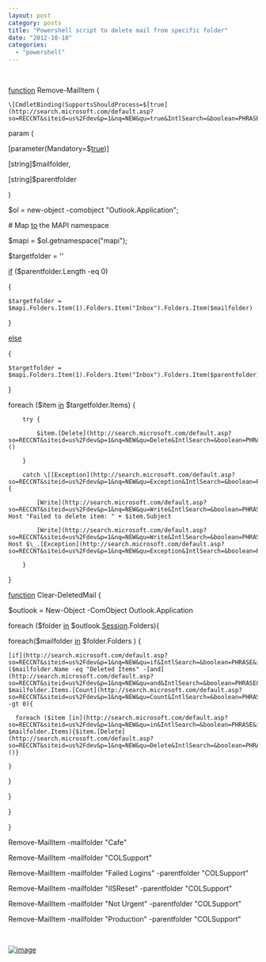 ```yaml
---
layout: post
category: posts
title: "Powershell script to delete mail from specific folder"
date: "2012-10-18"
categories: 
  - "powershell"
---
```


 

[function](http://search.microsoft.com/default.asp?so=RECCNT&siteid=us%2Fdev&p=1&nq=NEW&qu=function&IntlSearch=&boolean=PHRASE&ig=01&i=09&i=99) Remove-MailItem {            

	\[CmdletBinding(SupportsShouldProcess=$[true](http://search.microsoft.com/default.asp?so=RECCNT&siteid=us%2Fdev&p=1&nq=NEW&qu=true&IntlSearch=&boolean=PHRASE&ig=01&i=09&i=99))\]            

param (            

 \[parameter(Mandatory=$[true](http://search.microsoft.com/default.asp?so=RECCNT&siteid=us%2Fdev&p=1&nq=NEW&qu=true&IntlSearch=&boolean=PHRASE&ig=01&i=09&i=99))\]            

 \[string\]$mailfolder,                    

 \[string\]$parentfolder                                 

)            

$ol = new-object -comobject "Outlook.Application";

\# Map [to](http://search.microsoft.com/default.asp?so=RECCNT&siteid=us%2Fdev&p=1&nq=NEW&qu=to&IntlSearch=&boolean=PHRASE&ig=01&i=09&i=99) the MAPI namespace

$mapi = $ol.getnamespace("mapi");

$targetfolder  = ''

[if](http://search.microsoft.com/default.asp?so=RECCNT&siteid=us%2Fdev&p=1&nq=NEW&qu=if&IntlSearch=&boolean=PHRASE&ig=01&i=09&i=99) ($parentfolder.Length -eq 0)

{

	$targetfolder = $mapi.Folders.Item(1).Folders.Item("Inbox").Folders.Item($mailfolder)

}

[else](http://search.microsoft.com/default.asp?so=RECCNT&siteid=us%2Fdev&p=1&nq=NEW&qu=else&IntlSearch=&boolean=PHRASE&ig=01&i=09&i=99)

{

	$targetfolder = $mapi.Folders.Item(1).Folders.Item("Inbox").Folders.Item($parentfolder).Folders.Item($mailfolder)

}

foreach ($item [in](http://search.microsoft.com/default.asp?so=RECCNT&siteid=us%2Fdev&p=1&nq=NEW&qu=in&IntlSearch=&boolean=PHRASE&ig=01&i=09&i=99) $targetfolder.Items)  {     

		try {

			$item.[Delete](http://search.microsoft.com/default.asp?so=RECCNT&siteid=us%2Fdev&p=1&nq=NEW&qu=Delete&IntlSearch=&boolean=PHRASE&ig=01&i=09&i=99)()       

		}

		catch \[[Exception](http://search.microsoft.com/default.asp?so=RECCNT&siteid=us%2Fdev&p=1&nq=NEW&qu=Exception&IntlSearch=&boolean=PHRASE&ig=01&i=09&i=99)\]{

			[Write](http://search.microsoft.com/default.asp?so=RECCNT&siteid=us%2Fdev&p=1&nq=NEW&qu=Write&IntlSearch=&boolean=PHRASE&ig=01&i=09&i=99)\-Host "Failed to delete item: " + $item.Subject

			[Write](http://search.microsoft.com/default.asp?so=RECCNT&siteid=us%2Fdev&p=1&nq=NEW&qu=Write&IntlSearch=&boolean=PHRASE&ig=01&i=09&i=99)\-Host $\_.[Exception](http://search.microsoft.com/default.asp?so=RECCNT&siteid=us%2Fdev&p=1&nq=NEW&qu=Exception&IntlSearch=&boolean=PHRASE&ig=01&i=09&i=99).ToString()

		}

}

[function](http://search.microsoft.com/default.asp?so=RECCNT&siteid=us%2Fdev&p=1&nq=NEW&qu=function&IntlSearch=&boolean=PHRASE&ig=01&i=09&i=99) Clear-DeletedMail {            

$outlook = New-Object -ComObject Outlook.Application            

foreach ($folder [in](http://search.microsoft.com/default.asp?so=RECCNT&siteid=us%2Fdev&p=1&nq=NEW&qu=in&IntlSearch=&boolean=PHRASE&ig=01&i=09&i=99) $outlook.[Session](http://search.microsoft.com/default.asp?so=RECCNT&siteid=us%2Fdev&p=1&nq=NEW&qu=Session&IntlSearch=&boolean=PHRASE&ig=01&i=09&i=99).Folders){            

  foreach($mailfolder [in](http://search.microsoft.com/default.asp?so=RECCNT&siteid=us%2Fdev&p=1&nq=NEW&qu=in&IntlSearch=&boolean=PHRASE&ig=01&i=09&i=99) $folder.Folders ) {            

    [if](http://search.microsoft.com/default.asp?so=RECCNT&siteid=us%2Fdev&p=1&nq=NEW&qu=if&IntlSearch=&boolean=PHRASE&ig=01&i=09&i=99) ($mailfolder.Name -eq "Deleted Items" -[and](http://search.microsoft.com/default.asp?so=RECCNT&siteid=us%2Fdev&p=1&nq=NEW&qu=and&IntlSearch=&boolean=PHRASE&ig=01&i=09&i=99) $mailfolder.Items.[Count](http://search.microsoft.com/default.asp?so=RECCNT&siteid=us%2Fdev&p=1&nq=NEW&qu=Count&IntlSearch=&boolean=PHRASE&ig=01&i=09&i=99) -gt 0){            

      foreach ($item [in](http://search.microsoft.com/default.asp?so=RECCNT&siteid=us%2Fdev&p=1&nq=NEW&qu=in&IntlSearch=&boolean=PHRASE&ig=01&i=09&i=99) $mailfolder.Items){$item.[Delete](http://search.microsoft.com/default.asp?so=RECCNT&siteid=us%2Fdev&p=1&nq=NEW&qu=Delete&IntlSearch=&boolean=PHRASE&ig=01&i=09&i=99)()}            

    }               

  }             

}            

}

}

Remove-MailItem -mailfolder "Cafe"

Remove-MailItem -mailfolder "COLSupport"

Remove-MailItem -mailfolder "Failed Logins" -parentfolder "COLSupport"

Remove-MailItem -mailfolder "IISReset" -parentfolder "COLSupport"

Remove-MailItem -mailfolder "Not Urgent" -parentfolder "COLSupport"

Remove-MailItem -mailfolder "Production" -parentfolder "COLSupport"

 

[![image](images/image.axd?picture=image_thumb_41.png "image")](/blog/image.axd?picture=image_41.png)
